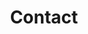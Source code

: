 ---
title: "Contact"
description: ""
image: "images/contact/header-bg.jpg"
keywords: [""]
draft: false
layout: "contact"


cooperation_with_us:
  enable: true
  title: "Cooperation with **3mdeb**"

  coop_lists:
    - title: "Book a call"
      content: |
        If you are interested in collaboration with 3mdeb, let us know by the <br/> [Book a call](https://calendly.com/3mdeb)

    - title: "Complete the optional survey"
      content: |
        You can receive an initial, customized survey on e-mail. Your answers will help us to prepare a Project Discovery for further cooperation.

    - title: "Let’s Meet"
      content: |
        In the next step, we will arrange a free meeting, during which we will answer your preliminary questions.

    - title: "Define the requirements"
      content: |
        When agreed, on the basis of NDA contract, we will prepare a Project Discovery within 5-10 working days. Having it all set, we will contact you to discuss an initial plan of cooperation.

    - title: "Discuss the project plan"
      content: |
        In the next step, we will present a full project design, including quote. At this stage, we will be able to clarify the list of requirements and prepare the terms of the contract.

    - title: "Sign a contract"
      content: |
        After signing the contract, we will proceed to the implementation of the project, informing you about the progress.

    - title: "Verify the received product"
      content: |
        After the product is delivered and tested, our cooperation can proceed to the next project or include additional maintenance. <br/> [Our Services](/service-catalogues/)


lets_work_together:
  title: "Let’s work **together**"

cta:
  title: "Need direction on your **product development strategy** and our services?"
  button:
    link: "https://calendly.com/3mdeb"
    label: "BOOK A CALL"


google_map_embed_url: "https://www.google.com/maps/embed?pb=!1m18!1m12!1m3!1d2322.9685454314395!2d18.577918215878118!3d54.39287058021158!2m3!1f0!2f0!3f0!3m2!1i1024!2i768!4f13.1!3m3!1m2!1s0x46fd74d8e8464b2f%3A0x9cbc808c1f81fa99!2sAbrahama+1A%2C+80-264+Gda%C5%84sk!5e0!3m2!1spl!2spl!4v1555571733224!5m2!1spl!2spl"

---